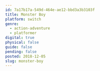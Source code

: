 ```yaml
---
id: 7a17b17a-549d-464e-ae12-bbd3a3b3103f
title: Monster Boy
platform: switch
genre:
  - action-adventure
  - platformer
digital: true
physical: false
guide: false
pending: false
posted: 2018-12-05
slug: monster-boy
---
```

